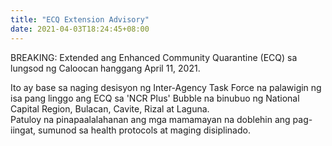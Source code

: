 ```yaml
---
title: "ECQ Extension Advisory"
date: 2021-04-03T18:24:45+08:00
---
```

BREAKING: Extended ang Enhanced Community Quarantine (ECQ) sa lungsod ng Caloocan hanggang April 11, 2021.

Ito ay base sa naging desisyon ng Inter-Agency Task Force na palawigin ng isa pang linggo ang ECQ sa 'NCR Plus' Bubble na binubuo ng National Capital Region, Bulacan, Cavite, Rizal at Laguna. \
Patuloy na pinapaalalahanan ang mga mamamayan na doblehin ang pag-iingat, sumunod sa health protocols at maging disiplinado.